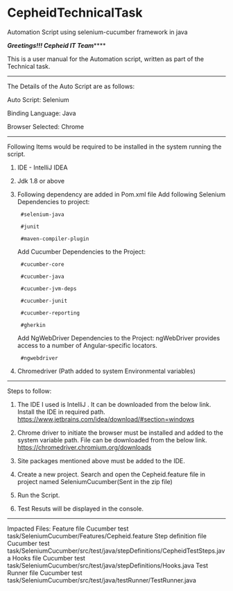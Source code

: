 # CepheidTechnicalTask
Automation Script using selenium-cucumber framework in java

*****************Greetings!!! Cepheid IT Team*********************

This is a user manual for the Automation script, written as part of the Technical task.

************************************************************************************

The Details of the Auto Script are as follows:

Auto Script: Selenium

Binding Language: Java

Browser Selected: Chrome

**************************************************************************************

Following Items would be required to be installed in the system running the script.
1. IDE - IntelliJ IDEA 
2. Jdk 1.8 or above
3. Following dependency are added in Pom.xml file
	Add following Selenium Dependencies to project:
	
		#selenium-java
		
		#junit
		
		#maven-compiler-plugin
		

	Add Cucumber Dependencies to the Project:
	
		#cucumber-core
		
		#cucumber-java
		
		#cucumber-jvm-deps
		
		#cucumber-junit
		
		#cucumber-reporting
		
		#gherkin

	Add NgWebDriver Dependencies to the Project:
	ngWebDriver provides access to a number of Angular-specific locators.

		#ngwebdriver

 4. Chromedriver (Path added to system Environmental variables)
***************************************************************************************
Steps to follow:


1. The IDE I used is IntelliJ . It can be downloaded from the below link. Install the IDE in required path.
https://www.jetbrains.com/idea/download/#section=windows

2. Chrome driver to initiate the browser must be installed and added to the system variable path. File can be downloaded from the below link.
https://chromedriver.chromium.org/downloads

3. Site packages mentioned above must be added to the IDE.

5. Create a new project. Search and open the Cepheid.feature file in project named SeleniumCucumber(Sent in the zip file)

6. Run the Script.

7. Test Resuts will be displayed in the console.

***************************************************************************************
Impacted Files:
Feature file
Cucumber test task/SeleniumCucumber/Features/Cepheid.feature
Step definition file
Cucumber test task/SeleniumCucumber/src/test/java/stepDefinitions/CepheidTestSteps.java
Hooks file
Cucumber test task/SeleniumCucumber/src/test/java/stepDefinitions/Hooks.java
Test Runner file
Cucumber test task/SeleniumCucumber/src/test/java/testRunner/TestRunner.java
